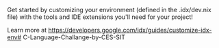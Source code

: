 Get started by customizing your environment (defined in the .idx/dev.nix file) with the tools and IDE extensions you'll need for your project!

Learn more at https://developers.google.com/idx/guides/customize-idx-env# C-Language-Challange-by-CES-SIT
